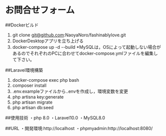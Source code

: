 # お問合せフォーム

##Dockerビルド
1. git clone git@github.com:NaoyaNoro/fashinablylove.git
2. DockerDesktopアプリを立ち上げる
3. docker-compose up -d --build
*MySQLは，OSによって起動しない場合があるのでそれぞれのPCに合わせてdocker-compose.ymlファイルを編集して下さい。

##Laravel環境構築
1. docker-compose exec php bash
2. composer install
3. .env.exampleファイルから..envを作成し，環境変数を変更
4. php artisna key:generate
5. php artisan migrate
6. php artisan db:seed

##使用技術
・php 8.0
・Laravel10.0
・MySQL8.0

##URL
・開発環境:http://localhost
・phpmyadmin:http://localhost:8080/
